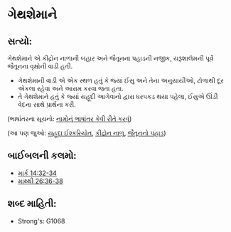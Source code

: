 # ગેથશેમાને 

## સત્યો: 

ગેથશેમાને એ કીદ્રોન નાળાની બહાર અને જૈતૂનના પહાડની નજીક, યરૂશાલેમની પૂર્વે જૈતૂનના વૃક્ષોની વાડી હતી.

* ગેથશેમાની વાડી એ એક સ્થળ હતું કે જ્યાં ઈસુ અને તેના અનુયાયીઓ, ટોળાથી દૂર એકલા રહેવા અને આરામ કરવા જતા હતા.
* તે ગેથશેમાને હતું કે જ્યાં યહૂદી આગેવાનો દ્વારા ધરપકડ થયા પહેલા,  ઈસુએ ઊંડી વેદના સાથે પ્રાર્થના કરી.

(ભાષાંતરના સૂચનો: [નામોનું ભાષાંતર કેવી રીતે કરવું](rc://gu/ta/man/translate/translate-names))

(આ પણ જુઓ: [યહૂદા ઈશ્કરિયોત](../names/judasiscariot.md), [કીદ્રોન નાળુ](../names/kidronvalley.md), [જૈતૂનનો પહાડ](../names/mountofolives.md))

## બાઈબલની કલમો: 

* [માર્ક 14:32-34](rc://gu/tn/help/mrk/14/32)
* [માથ્થી 26:36-38](rc://gu/tn/help/mat/26/36)

## શબ્દ માહિતી: 

* Strong's: G1068
